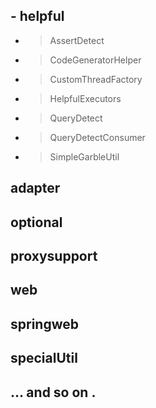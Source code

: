## - helpful
- > AssertDetect
- > CodeGeneratorHelper
- > CustomThreadFactory
- > HelpfulExecutors
- > QueryDetect
- > QueryDetectConsumer
- > SimpleGarbleUtil
## adapter
## optional
## proxysupport
## web
## springweb
## specialUtil
## ... and so on .